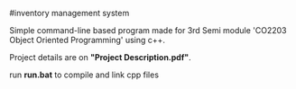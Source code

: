 #inventory management system

Simple command-line based program made for 3rd Semi module 'CO2203 Object Oriented Programming' using c++.

Project details are on **"Project Description.pdf"**.

run **run.bat** to compile and link cpp files
